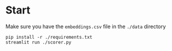 # Start 

Make sure you have the `embeddings.csv` file in the `./data` directory

```
pip install -r ./requirements.txt
streamlit run ./scorer.py
```
